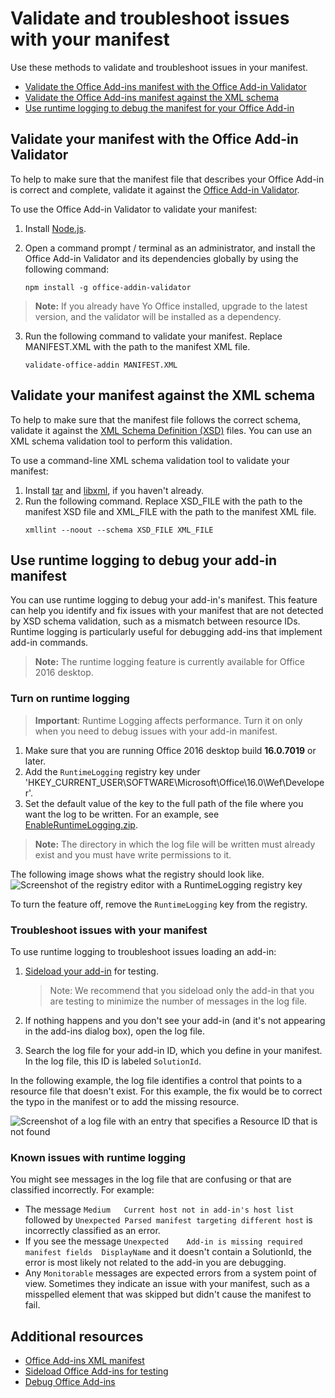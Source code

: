 # Validate and troubleshoot issues with your manifest

Use these methods to validate and troubleshoot issues in your manifest. 

- [Validate the Office Add-ins manifest with the Office Add-in Validator](validate-the-office-add-ins-manifest-against-validator)
- [Validate the Office Add-ins manifest against the XML schema](validate-the-office-add-ins-manifest-against-the-xml-schema)
- [Use runtime logging to debug the manifest for your Office Add-in](use-runtime-logging-to-debug-the-manifest-for-your-office-add-in)

## Validate your manifest with the Office Add-in Validator
To help to make sure that the manifest file that describes your Office Add-in is correct and complete, validate it against the [Office Add-in Validator](https://github.com/OfficeDev/office-addin-validator).

To use the Office Add-in Validator to validate your manifest:

1. Install [Node.js](https://nodejs.org/download/). 
2. Open a command prompt / terminal as an administrator, and install the Office Add-in Validator and its dependencies globally by using the following command:

	```
	npm install -g office-addin-validator
	```
	
> **Note:** If you already have Yo Office installed, upgrade to the latest version, and the validator will be installed as a dependency.

3. Run the following command to validate your manifest. Replace MANIFEST.XML with the path to the manifest XML file.

	```
	validate-office-addin MANIFEST.XML
	```


## Validate your manifest against the XML schema

To help to make sure that the manifest file follows the correct schema, validate it against the [XML Schema Definition (XSD)](https://github.com/OfficeDev/office-js-docs/tree/master/docs/overview/schemas) files. 
You can use an XML schema validation tool to perform this validation. 

To use a command-line XML schema validation tool to validate your manifest:

1.	Install [tar](https://www.gnu.org/software/tar/) and [libxml](http://xmlsoft.org/FAQ.html), if you haven't already. 
2.	Run the following command. Replace XSD_FILE with the path to the manifest XSD file and XML_FILE with the path to the manifest XML file.
	```
	xmllint --noout --schema XSD_FILE XML_FILE
	```

## Use runtime logging to debug your add-in manifest

You can use runtime logging to debug your add-in's manifest. This feature can help you identify and fix issues with your manifest that are not detected by XSD schema validation, such as a mismatch between resource IDs. Runtime logging is particularly  useful for debugging add-ins that implement add-in commands.  

>**Note:** The runtime logging feature is currently available for Office 2016 desktop.

### Turn on runtime logging

>**Important**: Runtime Logging affects performance. Turn it on only when you need to debug issues with your add-in manifest.

1. Make sure that you are running Office 2016 desktop build **16.0.7019** or later. 
2. Add the `RuntimeLogging` registry key under 'HKEY_CURRENT_USER\SOFTWARE\Microsoft\Office\16.0\Wef\Developer\'. 
3. Set the default value of the key to the full path of the file where you want the log to be written. For an example, see [EnableRuntimeLogging.zip](RuntimeLogging/EnableRuntimeLogging.zip). 

 > **Note:** The directory in which the log file will be written must already exist and you must have write permissions to it. 
 
The following image shows what the registry should look like.
![Screenshot of the registry editor with a RuntimeLogging registry key](http://i.imgur.com/Sa9TyI6.png)

To turn the feature off, remove the `RuntimeLogging` key from the registry. 

### Troubleshoot issues with your manifest

To use runtime logging to troubleshoot issues loading an add-in:
 
1. [Sideload your add-in](sideload-office-add-ins-for-testing.md) for testing. 

	>Note: We recommend that you sideload only the add-in that you are testing to minimize the number of messages in the log file.
2. If nothing happens and you don't see your add-in (and it's not appearing in the add-ins dialog box), open the log file.
3. Search the log file for your add-in ID, which you define in your manifest. In the log file, this ID is labeled `SolutionId`. 

In the following example, the log file identifies a control that points to a resource file that doesn't exist. For this example, the fix would be to correct the typo in the manifest or to add the missing resource.

![Screenshot of a log file with an entry that specifies a Resource ID that is not found](http://i.imgur.com/f8bouLA.png) 

### Known issues with runtime logging

You might see messages in the log file that are confusing or that are classified incorrectly. For example:

- The message `Medium	Current host not in add-in's host list` followed by `Unexpected	Parsed manifest targeting different host` is incorrectly classified as an error.
- If you see the message `Unexpected	Add-in is missing required manifest fields	DisplayName` and it doesn't contain a SolutionId, the error is most likely not related to the add-in you are debugging. 
- Any `Monitorable` messages are expected errors from a system point of view. Sometimes they indicate an issue with your manifest, such as a misspelled element that was skipped but didn't cause the manifest to fail. 

## Additional resources

- [Office Add-ins XML manifest](../overview/add-in-manifests.md)
- [Sideload Office Add-ins for testing](sideload-office-add-ins-for-testing.md)
- [Debug Office Add-ins](debug-add-ins-using-f12-developer-tools-on-windows-10.md)

